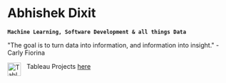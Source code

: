 # Abhishek Dixit

**`Machine Learning, Software Development & all things Data`**

"The goal is to turn data into information, and information into insight." - Carly Fiorina


<img align="left" alt="Tableau" width="30px" style="padding-right:10px;" src="https://cdn.jsdelivr.net/npm/@svg-icons/simple-icons@1.72.0/tableau.svg" /> Tableau Projects <a href="https://public.tableau.com/app/profile/abhishek.dixit2101">here</a>
